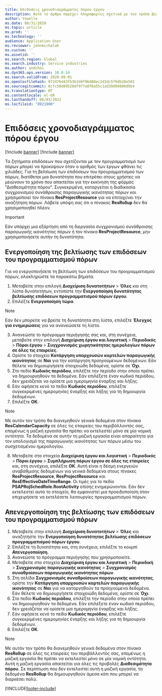 ```yaml
---
title: Επιδόσεις χρονοδιαγράμματος πόρου έργου
description: Αυτό το άρθρο παρέχει πληροφορίες σχετικά με τον τρόπο βελτίωσης των επιδόσεων του προγραμματισμού πόρων για μεγάλο αριθμό έργων.
author: Yowelle
ms.date: 08/31/2020
ms.topic: article
ms.prod: ''
ms.technology: ''
audience: Application User
ms.reviewer: johnmichalak
ms.custom: ''
ms.assetid: ''
ms.search.region: Global
ms.search.industry: Service industries
ms.author: andchoi
ms.dyn365.ops.version: 10.0.14
ms.search.validFrom: 2020-09-01
ms.openlocfilehash: 072476d43fb3b3d4f96480ec2d3dc5f9db28e501
ms.sourcegitcommit: 6cfc50d89528df977a8f6a55c1ad39d99800d9b4
ms.translationtype: HT
ms.contentlocale: el-GR
ms.lasthandoff: 06/03/2022
ms.locfileid: "8921900"
---
```

# <a name="project-resource-scheduling-performance"></a>Επιδόσεις χρονοδιαγράμματος πόρου έργου

[!include [banner](../includes/banner.md)]
[!include [banner](../includes/preview-banner.md)]


Τα ζητήματα επιδόσεων που σχετίζονται με τον προγραμματισμό των πόρων μπορεί να προκύψουν όταν ο αριθμός των έργων φθάνει τις χιλιάδες. Για τη βελτίωση των επιδόσεων του προγραμματισμού των πόρων, διατίθεται μια δυνατότητα που επιτρέπει στους χρήστες να μειώνουν το χρόνο που απαιτείται για την εκκίνηση της φόρμας "Διαθεσιμότητα πόρου". Συγκεκριμένα, καταργείται η διαδικασία συγχρονισμού συνάθροισης παραγωγικής ικανότητας πόρων και χρησιμοποιεί τον πίνακα **ResProjectResource** για να επιταχύνει την αναζήτηση πόρων. Λάβετε υπόψη σας ότι ο πίνακας **ResRollup** δεν θα χρησιμοποιηθεί πλέον.

> [!IMPORTANT]
> Εάν υπάρχει μια εξάρτηση από τη διεργασία συγχρονισμού συνάθροισης παραγωγικής ικανότητας πόρων ή τον πίνακα **ResProjectResource**, μην χρησιμοποιήσετε αυτήν τη δυνατότητα.

## <a name="enable-resource-scheduling-performance-enhancement"></a>Ενεργοποίηση της βελτίωσης των επιδόσεων του προγραμματισμού πόρων
Για να ενεργοποιήσετε τη βελτίωση των επιδόσεων του προγραμματισμού πόρων, ολοκληρώστε τα παρακάτω βήματα.

1. Μεταβείτε στην επιλογή **Διαχείριση δυνατοτήτων** > **Όλες** και στη λίστα δυνατοτήτων, εντοπίστε την **Ενεργοποίηση δυνατότητας βελτίωσης επιδόσεων προγραμματισμού πόρων έργου**.
2. Επιλέξτε **Ενεργοποίηση τώρα**.

> [!NOTE]
> Εάν δεν μπορείτε να βρείτε τη δυνατότητα στη λίστα, επιλέξτε **Έλεγχος για ενημερώσεις** για να ανανεώσετε τη λίστα.

3. Ανανεώστε το πρόγραμμα περιήγησής σας και, στη συνέχεια, μεταβείτε στην επιλογή **Διαχείριση έργου και λογιστική** > **Περιοδικός** > **Πόροι έργου** > **Συγχρονισμός χωρητικότητας ημερολογίων πόρων σε όλες τις εταιρείες**.
4. Ορίστε το στοιχείο **Κατάργηση υπαρχουσών καρτελών παραγωγικής ικανότητας** σε **Ναι** για την κατάργηση προηγούμενων δεδομένων. Εάν θέλετε να δημιουργήσετε στοιχειώδη δεδομένα, ορίστε σε **Όχι**.
5. Στο πεδίο **Κωδικός περιόδου**, επιλέξτε την περίοδο στην οποία πρέπει να δημιουργηθούν τα δεδομένα. Εάν επιλέξετε έναν κωδικό περιόδου, δεν χρειάζεται να ορίσετε μια ημερομηνία έναρξης και λήξης.
6. Εάν αφήσετε κενό το πεδίο **Κωδικός περιόδου**, επιλέξτε συγκεκριμένες ημερομηνίες έναρξης και λήξης για τη δημιουργία δεδομένων.
7. Επιλέξτε **OK**.

 > [!NOTE]
 > Με αυτόν τον τρόπο θα διανεμηθούν γενικά δεδομένα στον πίνακα **ResCalendarCapacity** σε όλες τις εταιρείες του περιβάλλοντός σας, επομένως η μαζική εργασία θα πρέπει να εκτελεστεί μόνο σε μία νομική οντότητα. Τα δεδομένα σε αυτήν τη μαζική εργασία είναι απαραίτητα για τον υπολογισμό της παραγωγικής ικανότητας των πόρων μέσω του συσχετισμένου ημερολογίου.

8. Μεταβείτε στα στοιχεία **Διαχείριση έργου και λογιστική** > **Περιοδικός** > **Πόροι έργου** > **Συμπλήρωση πόρων έργου σε όλες τις εταιρείες** και, στη συνέχεια, επιλέξτε **OK**. Αυτή είναι η δέσμη ενεργειών αναβάθμισης δεδομένων για γενικά δεδομένα στους πίνακες **ResProjectResource**, **ResProjectResource** και **ResEffectiveDateTimeRange**. Οι τιμές για το πεδίο **PSAPRojSchedRole.RootActivity** επίσης ενημερώνονται. Εάν δεν εκτελεστεί αυτό το στοιχείο, θα εμφανιστεί μια προειδοποίηση όταν επιχειρήσετε να εκτελέσετε λειτουργίες προγραμματισμού πόρων.
 
## <a name="turn-off-resource-scheduling-performance-enhancement"></a>Απενεργοποίηση της βελτίωσης των επιδόσεων του προγραμματισμού πόρων

1. Μεταβείτε στην επιλογή **Διαχείριση δυνατοτήτων** > **Όλες** και αναζητήστε την **Ενεργοποίηση δυνατότητας βελτίωσης επιδόσεων προγραμματισμού πόρων έργου**.
2. Επιλέξτε τη δυνατότητα και, στη συνέχεια, επιλέξτε το κουμπί **Απενεργοποίηση**.
3. Ανανεώστε το πρόγραμμα περιήγησης που χρησιμοποιείτε.
4. Μεταβείτε στα στοιχεία **Διαχείριση έργου και λογιστική** > **Περιοδική** > **Συγχρονισμός παραγωγικής ικανότητας** > **Συγχρονισμός συναθροίσεων παραγωγικής ικανότητας πόρων**.
5. Στη σελίδα **Συγχρονισμός συναθροίσεων παραγωγικής ικανότητας**, ορίστε την **Κατάργηση υπαρχουσών καρτελών παραγωγικής ικανότητας** σε **Ναι** για να καταργηθούν τα προηγούμενα δεδομένα. Εάν θέλετε να δημιουργήσετε στοιχειώδη δεδομένα, ορίστε σε **Όχι**.
6. Στο πεδίο **Κωδικός περιόδου**, επιλέξτε την περίοδο στην οποία πρέπει να δημιουργηθούν τα δεδομένα. Εάν επιλέξετε έναν κωδικό περιόδου, δεν χρειάζεται να ορίσετε μια ημερομηνία έναρξης και λήξης.
7. Εάν αφήσετε κενό το πεδίο **Κωδικός περιόδου**, επιλέξτε συγκεκριμένες ημερομηνίες έναρξης και λήξης για τη δημιουργία δεδομένων.
8. Επιλέξτε **OK**.

> [!NOTE]
> Με αυτόν τον τρόπο θα διανεμηθούν γενικά δεδομένα στον πίνακα **ResRollup** σε όλες τις εταιρείες του περιβάλλοντός σας, επομένως η μαζική εργασία θα πρέπει να εκτελεστεί μόνο σε μία νομική οντότητα. Αυτή η μαζική εργασία απαιτείται για όλες τις προβολές **Διαθεσιμότητα πόρου**. Σε περίπτωση που δεν εκτελεστεί αυτή η μαζική εργασία, τα δεδομένα **ResRollup** θα δημιουργηθούν άμεσα κάτι που μπορεί να διαρκέσει πολύ.


[!INCLUDE[footer-include](../includes/footer-banner.md)]